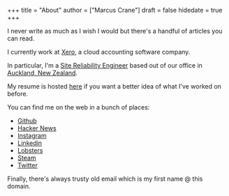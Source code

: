 +++
title = "About"
author = ["Marcus Crane"]
draft = false
hidedate = true
+++

I never write as much as I wish I would but there's a handful of articles you can read.

I currently work at [Xero](https://xero.com/nz/), a cloud accounting software company.

In particular, I'm a [Site Reliability Engineer](https://en.wikipedia.org/wiki/Site%5FReliability%5FEngineering) based out of our office in [Auckland, New Zealand](https://en.wikipedia.org/wiki/Auckland).

My resume is hosted [here](/resume.pdf) if you want a better idea of what I've worked on before.

You can find me on the web in a bunch of places:

-   [Github](https://github.com/marcus-crane)
-   [Hacker News](https://news.ycombinator.com/user?id=spondyl)
-   [Instagram](https://instagram.com/sentryism)
-   [Linkedin](https://linkedin.com/in/marcus-crane)
-   [Lobsters](https://lobste.rs/u/sentry)
-   [Steam](https://steamcommunity.com/id/sandtree)
-   [Twitter](https://twitter.com/sentreh)

Finally, there's always trusty old email which is my first name @ this domain.
